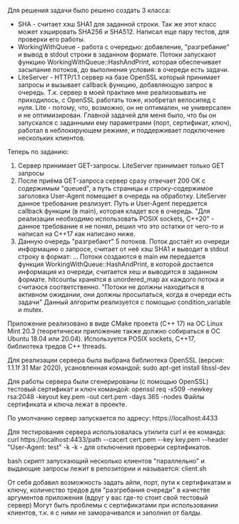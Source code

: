 Для решения задачи было решено создать 3 класса:
* SHA - считает хэш SHA1 для заданной строки.
Так же этот класс может хэшировать SHA256 и SHA512. Написал еще пару тестов, для проверки его работы.
* WorkingWithQueue - работа с очередью: добавление, "разгребание" и вывод в stdout строки в заданном формате.
Потоки запускают функцию WorkingWithQueue::HashAndPrint, которая обеспечивает засыпание потоков, до выполнения условия: в очереди есть задачи.
* LiteServer - HTTP/1.1 сервер на базе OpenSSL который принимает запросы и вызывает callback функцию, добавляющую запрос в очередь.
Т.к. сервер в моей практике мне реализовывать не приходилось, с OpenSSL работать тоже, изобретал велосипед с нуля.
Lite - потому, что, возможно, он не оптимален, не универсален и не оптимизирован.
Главной задачей для меня было, что бы он запускался с заданными ему параметрами (порт, сертификат, ключ), работал в неблокирующем режиме, и поддерживает подключение нескольких клиентов.


Теперь по заданию:
1. Сервер принимает GET-запросы.
LiteServer принимает только GET запросы
2. После приёма GET-запроса сервер сразу отвечает 200 ОК с содержимым "queued", а путь страницы и строку-содержимое заголовка User-Agent помещает в очередь на обработку.
LiteServer данное требование реализует. Путь и User-Agent передается callback функции (в main), которая кладет все в очередь.
"Для реализации необходимо использовать POSIX sockets, C++20" - данное требование я не понял, решил что это остатки от чего-то и написал на C++17 как написано ниже.
3. Данную очередь "разгребают" 5 потоков. Поток достаёт из очереди информацию о запросе, считает от неё хэш SHA1 и выводит в stdout строку в формат: ...
Потоки создаются в main им передается функция WorkingWithQueue::HashAndPrint, в которой достается информация из очереди, считается хеш и выводится в заданном формате.
hitcountы хранятся в unordered_map ах каждого потока и считаюся соответственно.
"Потоки не должны находиться в активном ожидании, они должны просыпаться, когда в очереди есть задачи"
Данный алгоритм реализуется с помощью condition_variable и mutex.


Приложение реализовано в виде CMake проекта (C++ 17) на ОС Linux Mint 20.3 (теоретически приложение также должно собираться в ОС Ubuntu 18.04 или 20.04).
Используется POSIX sockets, C++17, библиотека тредов С++ threads.

Для реализации сервера была выбрана библиотека OpenSSL (версия: 1.1.1f  31 Mar 2020), усановленная командой:
sudo apt-get install libssl-dev

Для работы сервера были сгенерированы (с помощью OpenSSL) тестовый сертификат и ключ командой:
openssl req -x509 -newkey rsa:2048 -keyout key.pem -out cert.pem -days 365 -nodes
Файлы сертификата и ключа лежат в проекте.


По умолчанию сервер запускается по адресу:
https://localhost:4433

Для тестирования сервера использовалась утилита curl и ее команда:
curl https://localhost:4433/path --cacert cert.pem --key key.pem --header "User-Agent: test" -k
-k - для отключения проверки сертификатов.

bash скрипт запускающий несколько клиентов "параллельно" и выдающие запросы лежит в репозитории и называется:
client.sh

От себя добавил возможность задать айпи, порт, пути к сертификатам и ключу, количество тредов для "разгребания очереди" в качестве аргументов приложения (вдруг у вас где-то стоит свой тестовый сервер)
Могут быть проблемы с сертификатами при использовании клиентов, т.к. я с ними не заморачивался и заполнил от балды.


